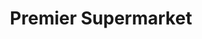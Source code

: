 ---
title: "Premier Supermarket"
url: /sitra/premier-supermarket-kalapatti-road/
shop: supermarket
---